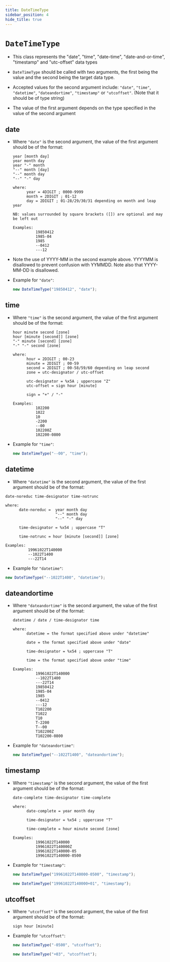 ```yaml
---
title: DateTimeType
sidebar_position: 4
hide_title: true
---
```


# `DateTimeType`

- This class represents the "date", "time", "date-time", "date-and-or-time",
  "timestamp" and "utc-offset" data types

- `DateTimeType` should be called with two arguments, the first being the value
  and the second being the target data type.

- Accepted values for the second argument include: `"date"`, `"time"`,
  `"datetime"`, `"dateandortime"`, `"timestamp"` or `"utcoffset"`. (Note that
  it should be of type string)

- The value of the first argument depends on the type specified in the value of
  the second argument

## date

- Where `"date"` is the second argument, the value of the first argument should
  be of the format:

  ```
  year [month day]
  year month day
  year "-" month
  "--" month [day]
  "--" month day
  "--" "-" day

  where:
        year = 4DIGIT ; 0000-9999
        month = 2DIGIT ; 01-12
        day = 2DIGIT ; 01-28/29/30/31 depending on month and leap year

  NB: values surrounded by square brackets ([]) are optional and may be left out

  Examples:
            19850412
            1985-04
            1985
            --0412
            ---12
  ```

- Note the use of YYYY-MM in the second example above. YYYYMM is disallowed to
  prevent confusion with YYMMDD. Note also that YYYY-MM-DD is disallowed.

- Example for `"date"`:

  ```js
  new DateTimeType("19850412", "date");
  ```

## time

- Where `"time"` is the second argument, the value of the first argument should
  be of the format:

  ```
  hour minute second [zone]
  hour [minute [second]] [zone]
  "-" minute [second] [zone]
  "-" "-" second [zone]

  where:
        hour = 2DIGIT ; 00-23
        minute = 2DIGIT ; 00-59
        second = 2DIGIT ; 00-58/59/60 depending on leap second
        zone = utc-designator / utc-offset

        utc-designator = %x5A ; uppercase "Z"
        utc-offset = sign hour [minute]

        sign = "+" / "-"

  Examples:
            102200
            1022
            10
            -2200
            --00
            102200Z
            102200-0800
  ```

- Example for `"time"`:

  ```js
  new DateTimeType("--00", "time");
  ```

## datetime

- Where `"datetime"` is the second argument, the value of the first argument
  should be of the format:

```
date-noreduc time-designator time-notrunc

where:
      date-noreduc =  year month day
                      "--" month day
                      "--" "-" day

      time-designator = %x54 ; uppercase "T"

      time-notrunc = hour [minute [second]] [zone]

Examples:
          19961022T140000
          --1022T1400
          ---22T14

```

- Example for `"datetime"`:

```js
new DateTimeType("--1022T1400", "datetime");
```

## dateandortime

- Where `"dateandortime"` is the second argument, the value of the first
  argument should be of the format:

  ```
  datetime / date / time-designator time

  where:
        datetime = the format specified above under "datetime"

        date = the format specified above under "date"

        time-designator = %x54 ; uppercase "T"

        time = the format specified above under "time"

  Examples:
            19961022T140000
            --1022T1400
            ---22T14
            19850412
            1985-04
            1985
            --0412
            ---12
            T102200
            T1022
            T10
            T-2200
            T--00
            T102200Z
            T102200-0800
  ```

- Example for `"dateandortime"`:

  ```js
  new DateTimeType("--1022T1400", "dateandortime");
  ```

## timestamp

- Where `"timestamp"` is the second argument, the value of the first argument
  should be of the format:

  ```
  date-complete time-designator time-complete

  where:
        date-complete = year month day

        time-designator = %x54 ; uppercase "T"

        time-complete = hour minute second [zone]

  Examples:
            19961022T140000
            19961022T140000Z
            19961022T140000-05
            19961022T140000-0500
  ```

- Example for `"timestamp"`:

  ```js
  new DateTimeType("19961022T140000-0500", "timestamp");

  new DateTimeType("19961022T140000+01", "timestamp");
  ```

## utcoffset

- Where `"utcoffset"` is the second argument, the value of the first argument
  should be of the format:

  ```
  sign hour [minute]
  ```

- Example for `"utcoffset"`:

  ```js
  new DateTimeType("-0500", "utcoffset");

  new DateTimeType("+03", "utcoffset");
  ```
